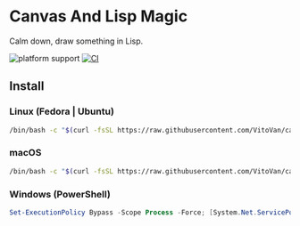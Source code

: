 # Canvas And Lisp Magic

Calm down, draw something in Lisp.

![platform support](https://img.shields.io/badge/Platform-Linux%20%7C%20macOS%20%7C%20Windows-blue.svg) [![CI](https://github.com/VitoVan/calm/actions/workflows/main.yml/badge.svg)](https://github.com/VitoVan/calm/actions/workflows/main.yml)

## Install

### Linux (Fedora | Ubuntu)

```bash
/bin/bash -c "$(curl -fsSL https://raw.githubusercontent.com/VitoVan/calm/main/installer/install.sh)"
```

### macOS

```bash
/bin/bash -c "$(curl -fsSL https://raw.githubusercontent.com/VitoVan/calm/main/installer/install.sh)"
```

### Windows (PowerShell)

```powershell
Set-ExecutionPolicy Bypass -Scope Process -Force; [System.Net.ServicePointManager]::SecurityProtocol = [System.Net.ServicePointManager]::SecurityProtocol -bor 3072; iex ((New-Object System.Net.WebClient).DownloadString('https://raw.githubusercontent.com/VitoVan/calm/main/installer/install.ps1'))
```
